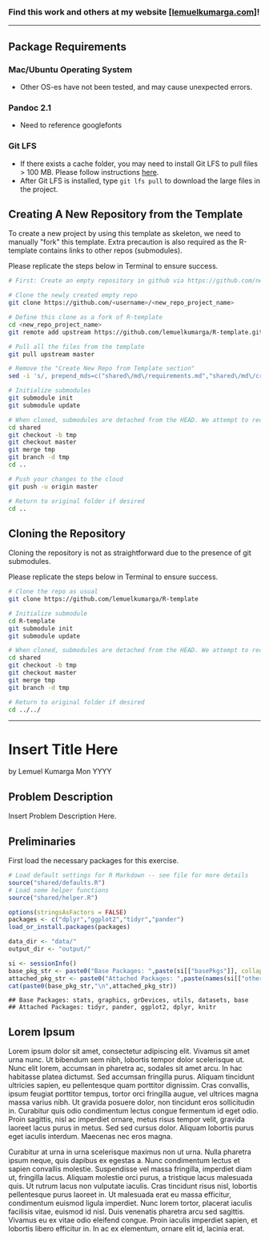 ### Find this work and others at my website [[lemuelkumarga.com]](https://www.lemuelkumarga.com)!
---



## Package Requirements

### Mac/Ubuntu Operating System
- Other OS-es have not been tested, and may cause unexpected errors.

### Pandoc 2.1 
- Need to reference googlefonts

### Git LFS
- If there exists a cache folder, you may need to install Git LFS
to pull files > 100 MB. Please follow instructions [here](https://github.com/git-lfs/git-lfs/wiki/Installation).
- After Git LFS is installed, type `git lfs pull` to download the large files in the project.


## Creating A New Repository from the Template

To create a new project by using this template as skeleton, we need to manually "fork" this template. Extra precaution is also required as the R-template contains links to other repos (submodules).

Please replicate the steps below in Terminal to ensure success.

``` sh
# First: Create an empty repository in github via https://github.com/new

# Clone the newly created empty repo
git clone https://github.com/<username>/<new_repo_project_name>

# Define this clone as a fork of R-template
cd <new_repo_project_name> 
git remote add upstream https://github.com/lemuelkumarga/R-template.git

# Pull all the files from the template
git pull upstream master

# Remove the "Create New Repo from Template section"
sed -i 's/, prepend_mds=c("shared\/md\/requirements.md","shared\/md\/creating.md","shared\/md\/cloning.md")//g' main.Rmd

# Initialize submodules
git submodule init
git submodule update

# When cloned, submodules are detached from the HEAD. We attempt to rectify this issue to prevent problems in git
cd shared
git checkout -b tmp
git checkout master
git merge tmp
git branch -d tmp
cd ..

# Push your changes to the cloud
git push -u origin master

# Return to original folder if desired
cd ..
```

## Cloning the Repository

Cloning the repository is not as straightforward due to the presence of git submodules.

Please replicate the steps below in Terminal to ensure success.

``` sh
# Clone the repo as usual
git clone https://github.com/lemuelkumarga/R-template

# Initialize submodule
cd R-template
git submodule init
git submodule update

# When cloned, submodules are detached from the HEAD. We attempt to rectify this issue to prevent problems in git
cd shared
git checkout -b tmp
git checkout master
git merge tmp
git branch -d tmp

# Return to original folder if desired
cd ../../
```

---
Insert Title Here
================
<span class="meta"><span class="by">by</span>
<span class="writer" style="display:inline">Lemuel Kumarga</span>
<span class="date">Mon YYYY</span></span>

## Problem Description

Insert Problem Description Here.

## Preliminaries

First load the necessary packages for this exercise.

``` r
# Load default settings for R Markdown -- see file for more details
source("shared/defaults.R")
# Load some helper functions
source("shared/helper.R")

options(stringsAsFactors = FALSE)
packages <- c("dplyr","ggplot2","tidyr","pander")
load_or_install.packages(packages)

data_dir <- "data/"
output_dir <- "output/"

si <- sessionInfo()
base_pkg_str <- paste0("Base Packages: ",paste(si[["basePkgs"]], collapse=", "))
attached_pkg_str <- paste0("Attached Packages: ",paste(names(si[["otherPkgs"]]), collapse=", "))
cat(paste0(base_pkg_str,"\n",attached_pkg_str))
```

    ## Base Packages: stats, graphics, grDevices, utils, datasets, base
    ## Attached Packages: tidyr, pander, ggplot2, dplyr, knitr

## Lorem Ipsum

<a data-toggle="popover" title="Lorem Ipsum" data-content="Lorem Ipsum is simply dummy text of the printing and typesetting industry. Data obtained from https://www.lipsum.com/.">Lorem
ipsum</a> dolor sit amet, consectetur adipiscing elit. Vivamus sit amet
urna nunc. Ut bibendum sem nibh, lobortis tempor dolor scelerisque ut.
Nunc elit lorem, accumsan in pharetra ac, sodales sit amet arcu. In hac
habitasse platea dictumst. Sed accumsan fringilla purus. Aliquam
tincidunt ultricies sapien, eu pellentesque quam porttitor dignissim.
Cras convallis, ipsum feugiat porttitor tempus, tortor orci fringilla
augue, vel ultrices magna massa varius nibh. Ut gravida posuere dolor,
non tincidunt eros sollicitudin in. Curabitur quis odio condimentum
lectus congue fermentum id eget odio. Proin sagittis, nisl ac imperdiet
ornare, metus risus tempor velit, gravida laoreet lacus purus in metus.
Sed sed cursus dolor. Aliquam lobortis purus eget iaculis interdum.
Maecenas nec eros magna.

Curabitur at urna in urna scelerisque maximus non ut urna. Nulla
pharetra ipsum neque, quis dapibus ex egestas a. Nunc condimentum lectus
et sapien convallis molestie. Suspendisse vel massa fringilla, imperdiet
diam ut, fringilla lacus. Aliquam molestie orci purus, a tristique lacus
malesuada quis. Ut rutrum lacus non vulputate iaculis. Cras tincidunt
risus nisl, lobortis pellentesque purus laoreet in. Ut malesuada erat eu
massa efficitur, condimentum euismod ligula imperdiet. Nunc lorem
tortor, placerat iaculis facilisis vitae, euismod id nisl. Duis
venenatis pharetra arcu sed sagittis. Vivamus eu ex vitae odio eleifend
congue. Proin iaculis imperdiet sapien, et lobortis libero efficitur in.
In ac ex elementum, ornare elit id, lacinia erat.
